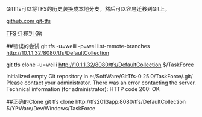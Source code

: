 ﻿GitTfs可以将TFS的历史装换成本地分支，然后可以容易迁移到Git上。

[github.com git-tfs](https://github.com/git-tfs/git-tfs)


[TFS 迁移到 Git ](http://www.cnblogs.com/sorex/archive/2013/03/11/2954095.html)

##错误的尝试
git tfs  -u=weili -p=wei list-remote-branches http://10.1.1.32/8080/tfs/DefaultCollection 


git tfs clone -u=weili http://10.1.1.32/8080/tfs/DefaultCollection $/TaskForce

Initialized empty Git repository in e:/SoftWare/GitTfs-0.25.0/TaskForce/.git/
Please contact your administrator. There was an error contacting the server.
Technical information (for administrator):
  HTTP code 200: OK

  

##正确的Clone
git tfs  clone  http://tfs2013app:8080/tfs/DefaultCollection   $/YPWare/Dev/Windows/TaskForce